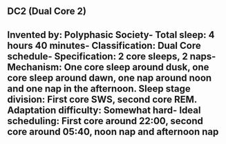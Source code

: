 DC2 (Dual Core 2)
-----------------------------------------------
**Invented by**: Polyphasic Society- 
**Total sleep**: 4 hours 40 minutes- 
**Classification**: Dual Core schedule- 
**Specification**: 2 core sleeps, 2 naps- 
**Mechanism**: One core sleep around dusk, one core sleep around dawn, one nap around noon and one nap in the afternoon. Sleep stage division: First core SWS, second core REM.
**Adaptation difficulty**: Somewhat hard- 
**Ideal scheduling**: First core around 22:00, second core around 05:40, noon nap and afternoon nap
-----------------------------------------------
